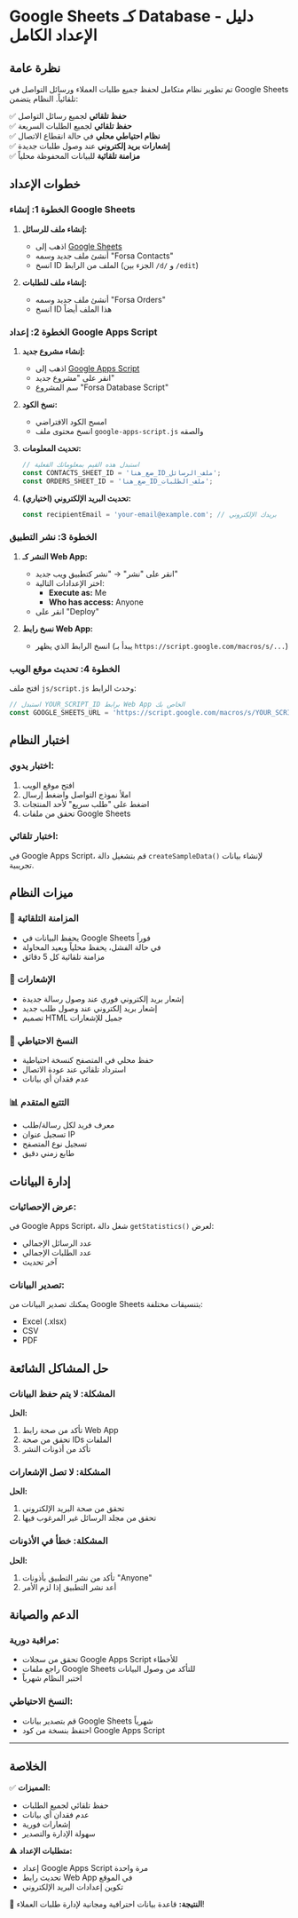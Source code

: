 # Google Sheets كـ Database - دليل الإعداد الكامل

## نظرة عامة
تم تطوير نظام متكامل لحفظ جميع طلبات العملاء ورسائل التواصل في Google Sheets تلقائياً. النظام يتضمن:

✅ **حفظ تلقائي** لجميع رسائل التواصل  
✅ **حفظ تلقائي** لجميع الطلبات السريعة  
✅ **نظام احتياطي محلي** في حالة انقطاع الاتصال  
✅ **إشعارات بريد إلكتروني** عند وصول طلبات جديدة  
✅ **مزامنة تلقائية** للبيانات المحفوظة محلياً  

## خطوات الإعداد

### الخطوة 1: إنشاء Google Sheets

1. **إنشاء ملف للرسائل:**
   - اذهب إلى [Google Sheets](https://sheets.google.com)
   - أنشئ ملف جديد وسمه "Forsa Contacts"
   - انسخ ID الملف من الرابط (الجزء بين `/d/` و `/edit`)

2. **إنشاء ملف للطلبات:**
   - أنشئ ملف جديد وسمه "Forsa Orders"
   - انسخ ID هذا الملف أيضاً

### الخطوة 2: إعداد Google Apps Script

1. **إنشاء مشروع جديد:**
   - اذهب إلى [Google Apps Script](https://script.google.com)
   - انقر على "مشروع جديد"
   - سم المشروع "Forsa Database Script"

2. **نسخ الكود:**
   - امسح الكود الافتراضي
   - انسخ محتوى ملف `google-apps-script.js` والصقه

3. **تحديث المعلومات:**
   ```javascript
   // استبدل هذه القيم بمعلوماتك الفعلية
   const CONTACTS_SHEET_ID = 'ضع_هنا_ID_ملف_الرسائل';
   const ORDERS_SHEET_ID = 'ضع_هنا_ID_ملف_الطلبات';
   ```

4. **تحديث البريد الإلكتروني (اختياري):**
   ```javascript
   const recipientEmail = 'your-email@example.com'; // بريدك الإلكتروني
   ```

### الخطوة 3: نشر التطبيق

1. **النشر كـ Web App:**
   - انقر على "نشر" → "نشر كتطبيق ويب جديد"
   - اختر الإعدادات التالية:
     - **Execute as:** Me
     - **Who has access:** Anyone
   - انقر على "Deploy"

2. **نسخ رابط Web App:**
   - انسخ الرابط الذي يظهر (يبدأ بـ `https://script.google.com/macros/s/...`)

### الخطوة 4: تحديث موقع الويب

افتح ملف `js/script.js` وحدث الرابط:

```javascript
// استبدل YOUR_SCRIPT_ID برابط Web App الخاص بك
const GOOGLE_SHEETS_URL = 'https://script.google.com/macros/s/YOUR_SCRIPT_ID/exec';
```

## اختبار النظام

### اختبار يدوي:
1. افتح موقع الويب
2. املأ نموذج التواصل واضغط إرسال
3. اضغط على "طلب سريع" لأحد المنتجات
4. تحقق من ملفات Google Sheets

### اختبار تلقائي:
في Google Apps Script، قم بتشغيل دالة `createSampleData()` لإنشاء بيانات تجريبية.

## ميزات النظام

### 🔄 المزامنة التلقائية
- يحفظ البيانات في Google Sheets فوراً
- في حالة الفشل، يحفظ محلياً ويعيد المحاولة
- مزامنة تلقائية كل 5 دقائق

### 📧 الإشعارات
- إشعار بريد إلكتروني فوري عند وصول رسالة جديدة
- إشعار بريد إلكتروني عند وصول طلب جديد
- تصميم HTML جميل للإشعارات

### 💾 النسخ الاحتياطي
- حفظ محلي في المتصفح كنسخة احتياطية
- استرداد تلقائي عند عودة الاتصال
- عدم فقدان أي بيانات

### 📊 التتبع المتقدم
- معرف فريد لكل رسالة/طلب
- تسجيل عنوان IP
- تسجيل نوع المتصفح
- طابع زمني دقيق

## إدارة البيانات

### عرض الإحصائيات:
في Google Apps Script، شغل دالة `getStatistics()` لعرض:
- عدد الرسائل الإجمالي
- عدد الطلبات الإجمالي
- آخر تحديث

### تصدير البيانات:
يمكنك تصدير البيانات من Google Sheets بتنسيقات مختلفة:
- Excel (.xlsx)
- CSV
- PDF

## حل المشاكل الشائعة

### المشكلة: لا يتم حفظ البيانات
**الحل:**
1. تأكد من صحة رابط Web App
2. تحقق من صحة IDs الملفات
3. تأكد من أذونات النشر

### المشكلة: لا تصل الإشعارات
**الحل:**
1. تحقق من صحة البريد الإلكتروني
2. تحقق من مجلد الرسائل غير المرغوب فيها

### المشكلة: خطأ في الأذونات
**الحل:**
1. تأكد من نشر التطبيق بأذونات "Anyone"
2. أعد نشر التطبيق إذا لزم الأمر

## الدعم والصيانة

### مراقبة دورية:
- تحقق من سجلات Google Apps Script للأخطاء
- راجع ملفات Google Sheets للتأكد من وصول البيانات
- اختبر النظام شهرياً

### النسخ الاحتياطي:
- قم بتصدير بيانات Google Sheets شهرياً
- احتفظ بنسخة من كود Google Apps Script

---

## الخلاصة

✅ **المميزات:**
- حفظ تلقائي لجميع الطلبات
- عدم فقدان أي بيانات
- إشعارات فورية
- سهولة الإدارة والتصدير

⚠️ **متطلبات الإعداد:**
- إعداد Google Apps Script مرة واحدة
- تحديث رابط Web App في الموقع
- تكوين إعدادات البريد الإلكتروني

🎯 **النتيجة:**
قاعدة بيانات احترافية ومجانية لإدارة طلبات العملاء!